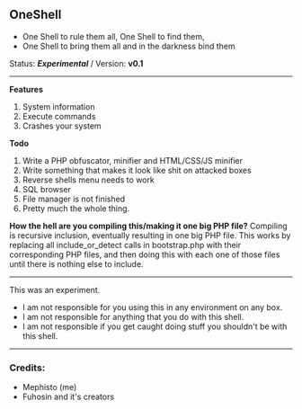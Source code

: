 ## OneShell
- One Shell to rule them all, One Shell to find them,
- One Shell to bring them all and in the darkness bind them

Status: ***Experimental*** / Version: **v0.1**

---
**Features**

 1. System information
 2. Execute commands
 3. Crashes your system

**Todo**

 1. Write a PHP obfuscator, minifier and HTML/CSS/JS minifier
 2. Write something that makes it look like shit on attacked boxes
 3. Reverse shells menu needs to work
 4. SQL browser
 5. File manager is not finished
 6. Pretty much the whole thing.

**How the hell are you compiling this/making it one big PHP file?**
Compiling is recursive inclusion, eventually resulting in one big PHP file. This works by replacing all include_or_detect calls in bootstrap.php with their corresponding PHP files, and then doing this with each one of those files until there is nothing else to include.

---

This was an experiment.

- I am not responsible for you using this in any environment on any box.
- I am not responsible for anything that you do with this shell.
- I am not responsible if you get caught doing stuff you shouldn't be with this shell.

---

### Credits:

 * Mephisto (me)
 * Fuhosin and it's creators
